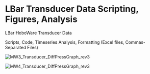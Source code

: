 # LBar Transducer Data Scripting, Figures, Analysis
LBar HoboWare Transducer Data

Scripts, Code, Timeseries Analysis, Formatting (Excel files, Commas-Separated Files)

![MW3_Transducer_DiffPressGraph_rev3](https://user-images.githubusercontent.com/81190620/127389222-b99e7c93-da5b-481e-9eef-2f0ba86df619.png)


![MW4_Transducer_DiffPressGraph_rev3](https://user-images.githubusercontent.com/81190620/127389217-be5d8991-fc06-42a0-802e-896b8f2f42a0.png)

